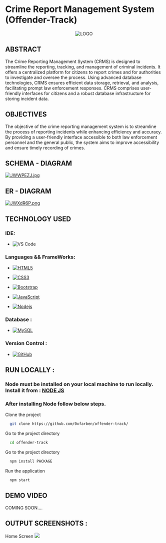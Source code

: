 <h1>Crime Report Management System (Offender-Track)</h1>
<div align="center">
  <a><img src="https://iili.io/JVnxbv1.jpg" alt="LOGO"/></a>
</div>

## ABSTRACT
The Crime Reporting Management System (CRMS) is designed to streamline the reporting, tracking, and management of criminal incidents. It offers a centralized platform for citizens to report crimes and for authorities to investigate and oversee the process. Using advanced database technologies, CRMS ensures efficient data storage, retrieval, and analysis, facilitating prompt law enforcement responses. CRMS comprises user-friendly interfaces for citizens and a robust database infrastructure for storing incident data.

## OBJECTIVES
The objective of the crime reporting management system is to streamline the process of reporting incidents while enhancing efficiency and accuracy. By providing a user-friendly interface accessible to both law enforcement personnel and the general public, the system aims to improve accessibility and ensure timely recording of crimes.

## SCHEMA - DIAGRAM
<a href="https://freeimage.host/"><img src="https://iili.io/JWWPEZJ.jpg" alt="JWWPEZJ.jpg" border="0"></a>

## ER - DIAGRAM
<a href="https://freeimage.host/"><img src="https://iili.io/JWXdR6P.png" alt="JWXdR6P.png" border="0"></a>

## TECHNOLOGY USED

### IDE:
- ![VS Code](https://img.shields.io/badge/Visual_Studio_Code-0078D4?style=for-the-badge&logo=visual%20studio%20code&logoColor=white)

### Languages && FrameWorks:
- [![HTML5](https://img.shields.io/badge/-HTML5-E34F26?style=flat&logo=html5&logoColor=white&link=https://github.com/0xfarben)](https://github.com/0xfarben) 

- [![CSS3](https://img.shields.io/badge/-CSS3-1572B6?style=flat&logo=css3&link=https://github.com/0xfarben)](https://github.com/0xfarben) 

- [![Bootstrap](https://img.shields.io/badge/-Bootstrap-563D7C?style=flat&logo=bootstrap&link=https://github.com/0xfarben)](https://github.com/0xfarben) 

- [![JavaScript](https://img.shields.io/badge/-JavaScript-black?style=flat&logo=javascript&link=https://github.com/0xfarben)](https://github.com/0xfarben)

- [![Nodejs](https://img.shields.io/badge/-Nodejs-black?style=flat&logo=Node.js&link=https://github.com/0xfarben)](https://github.com/0xfarben)  

### Database :
- [![MySQL](https://img.shields.io/badge/-MySQL-black?style=flat&logo=mysql&link=https://github.com/0xfarben)](https://github.com/0xfarben)

### Version Control :
- [![GitHub](https://img.shields.io/badge/-GitHub-181717?style=flat&logo=github&link=https://github.com/0xfarben)](https://github.com/0xfarben)

## RUN LOCALLY :

### Node must be installed on your local machine to run locally. Install it from : <a href="https://nodejs.org/" >NODE JS</a>
### After installing Node follow below steps.
Clone the project

```bash
  git clone https://github.com/0xfarben/offender-track/
```

Go to the project directory

```bash
  cd offender-track
```

Go to the project directory

```bash
  npm install PACKAGE
```

Run the application

```bash
  npm start
```


## DEMO VIDEO

COMING SOON....

## OUTPUT SCREENSHOTS :
Home Screen
<img src="https://github.com/0xfarben/offender-track/main/screens/1p_1photo.png" />
